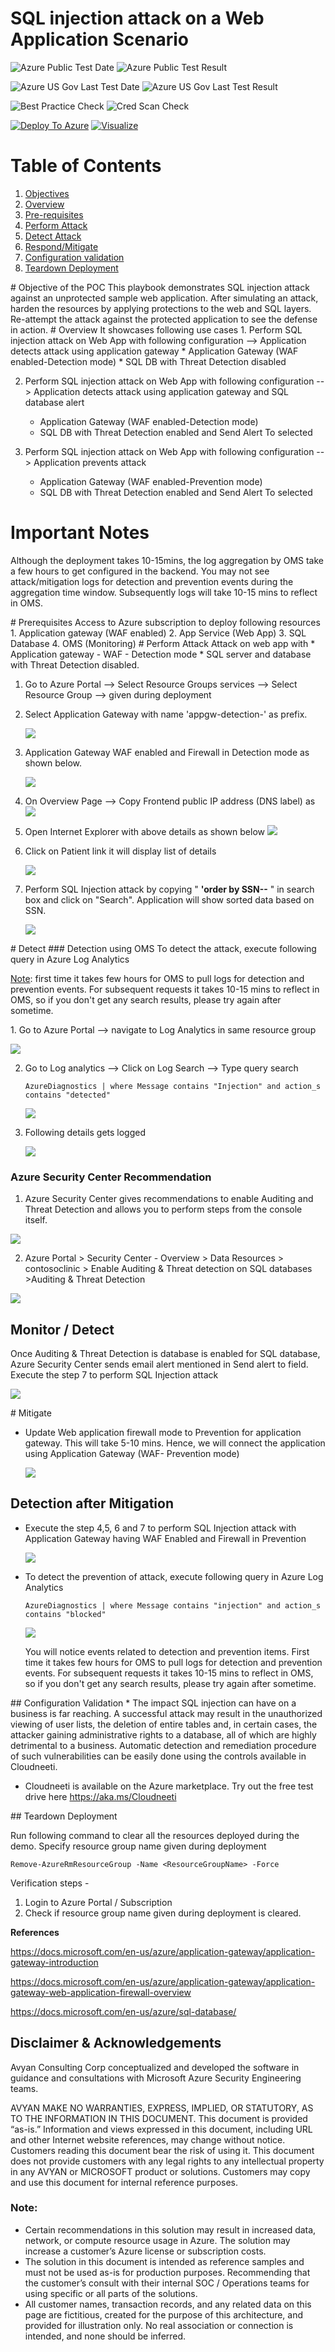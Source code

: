 # SQL injection attack on a Web Application Scenario

![Azure Public Test Date](https://azurequickstartsservice.blob.core.windows.net/badges/101-SQL-Injection-Attack-Prevention/PublicLastTestDate.svg)
![Azure Public Test Result](https://azurequickstartsservice.blob.core.windows.net/badges/101-SQL-Injection-Attack-Prevention/PublicDeployment.svg)

![Azure US Gov Last Test Date](https://azurequickstartsservice.blob.core.windows.net/badges/101-SQL-Injection-Attack-Prevention/FairfaxLastTestDate.svg)
![Azure US Gov Last Test Result](https://azurequickstartsservice.blob.core.windows.net/badges/101-SQL-Injection-Attack-Prevention/FairfaxDeployment.svg)

![Best Practice Check](https://azurequickstartsservice.blob.core.windows.net/badges/101-SQL-Injection-Attack-Prevention/BestPracticeResult.svg)
![Cred Scan Check](https://azurequickstartsservice.blob.core.windows.net/badges/101-SQL-Injection-Attack-Prevention/CredScanResult.svg)

[![Deploy To Azure](https://raw.githubusercontent.com/Azure/azure-quickstart-templates/master/1-CONTRIBUTION-GUIDE/images/deploytoazure.svg?sanitize=true)](https://portal.azure.com/#create/Microsoft.Template/uri/https%3A%2F%2Fraw.githubusercontent.com%2FAzure%2Fazure-quickstart-templates%2Fmaster%2F101-SQL-Injection-Attack-Prevention%2Fazuredeploy.json)
[![Visualize](https://raw.githubusercontent.com/Azure/azure-quickstart-templates/master/1-CONTRIBUTION-GUIDE/images/visualizebutton.svg?sanitize=true)](http://armviz.io/#/?load=https%3A%2F%2Fraw.githubusercontent.com%2FAzure%2Fazure-quickstart-templates%2Fmaster%2F101-SQL-Injection-Attack-Prevention%2Fazuredeploy.json)

# Table of Contents

1. [Objectives](#objectives)
2. [Overview](#overview)
3. [Pre-requisites](#prerequisites)
4. [Perform Attack](#attack)
5. [Detect Attack](#detect)
6. [Respond/Mitigate](#mitigate)
7. [Configuration validation](#config)
8. [Teardown Deployment](#teardown)

<a name="objectives">
# Objective of the POC
This playbook demonstrates SQL injection attack against an unprotected sample web application.  After simulating an attack, harden the resources by applying protections to the web and SQL layers.  Re-attempt the attack against the protected application to see the defense in action.

<a name="overview">
# Overview
It showcases following use cases
1. Perform SQL injection attack on Web App with following configuration --> Application detects attack using application gateway
    * Application Gateway (WAF enabled-Detection mode)
    * SQL DB with Threat Detection disabled

2. Perform SQL injection attack on Web App with following configuration -->
   Application detects attack using application gateway and SQL database alert

   - Application Gateway (WAF enabled-Detection mode)
   - SQL DB with Threat Detection enabled and Send Alert To selected

3. Perform SQL injection attack on Web App with following configuration -->
   Application prevents attack
   - Application Gateway (WAF enabled-Prevention mode)
   - SQL DB with Threat Detection enabled and Send Alert To selected

# Important Notes <a name="notes">

Although the deployment takes 10-15mins, the log aggregation by OMS take a few
hours to get configured in the backend. You may not see attack/mitigation logs
for detection and prevention events during the aggregation time window.
Subsequently logs will take 10-15 mins to reflect in OMS.

<a name="prerequisites">
# Prerequisites
Access to Azure subscription to deploy following resources
1. Application gateway (WAF enabled)
2. App Service (Web App)
3. SQL Database
4. OMS (Monitoring)

<a name="attack">
# Perform Attack
Attack on web app with
* Application gateway - WAF - Detection mode
* SQL server and database with Threat Detection disabled.

1. Go to Azure Portal --> Select Resource Groups services --> Select Resource
   Group --> <ResourceGroupName> given during deployment

2. Select Application Gateway with name 'appgw-detection-' as prefix.

   ![](images/sql-inj-appgateway-det-location.png)

3. Application Gateway WAF enabled and Firewall in Detection mode as shown
   below.

   ![](images/sql-inj-appgateway-waf-det.png)

4. On Overview Page --> Copy Frontend public IP address (DNS label) as
   ![](images/sql-inj-appgateway-det-ip.png)

5. Open Internet Explorer with above details as shown below
   ![](images/sql-inj-webapp-contoso-landingpage.png)

6. Click on Patient link it will display list of details

   ![](images/sql-inj-webapp-contoso-patients-defpage.png)

7. Perform SQL Injection attack by copying " **'order by SSN--** " in search box
   and click on "Search". Application will show sorted data based on SSN.

   ![](images/sql-inj-webapp-contoso-patients-attack-page.png)

<a name="detect">
# Detect
###  Detection using OMS
To detect the attack, execute following query in Azure Log Analytics
<p/>
<u>Note</u>: first time it takes few hours for OMS to pull logs for detection and prevention events. For subsequent requests it takes 10-15 mins to reflect in OMS, so if you don't get any search results, please try again after sometime.
<p/>
1. Go to Azure Portal --> navigate to Log Analytics in same resource group

![](images/sql-inj-common-oms-location.png)

2. Go to Log analytics --> Click on Log Search --> Type query search

   `AzureDiagnostics | where Message contains "Injection" and action_s contains "detected"`

   ![](images/sql-inj-oms-log-ana-location.png)

3. Following details gets logged

   ![](images/sql-inj-log-analytics-det.png)

### Azure Security Center Recommendation

1. Azure Security Center gives recommendations to enable Auditing and Threat
   Detection and allows you to perform steps from the console itself.

![](images/sql-inj-asc-recom.png)

2. Azure Portal > Security Center - Overview > Data Resources > contosoclinic >
   Enable Auditing & Threat detection on SQL databases >Auditing & Threat
   Detection

![](images/sql-inj-db-td-enabled.png)

## Monitor / Detect

Once Auditing & Threat Detection is database is enabled for SQL database, Azure
Security Center sends email alert mentioned in Send alert to field. Execute the
step 7 to perform SQL Injection attack

![](images/sql-inj-detection-mail.png)

<a name="mitigate">
# Mitigate

- Update Web application firewall mode to Prevention for application gateway.
  This will take 5-10 mins. Hence, we will connect the application using
  Application Gateway (WAF- Prevention mode)

  ![](images/sql-inj-appgateway-waf-prev.png)

## Detection after Mitigation

- Execute the step 4,5, 6 and 7 to perform SQL Injection attack with Application
  Gateway having WAF Enabled and Firewall in Prevention

  ![](images/403-forbidden-access-denied.png)

* To detect the prevention of attack, execute following query in Azure Log
  Analytics

  `AzureDiagnostics | where Message contains "injection" and action_s contains "blocked"`

  ![](images/sql-inj-log-analytics-blocked.png)

  You will notice events related to detection and prevention items. First time
  it takes few hours for OMS to pull logs for detection and prevention events.
  For subsequent requests it takes 10-15 mins to reflect in OMS, so if you don't
  get any search results, please try again after sometime.

<a name="config">
## Configuration Validation
* The impact SQL injection can have on a business is far reaching. A successful attack may result in the unauthorized viewing of user lists, the deletion of entire tables and, in certain cases, the attacker gaining administrative rights to a database, all of which are highly detrimental to a business. Automatic detection and remediation procedure of such vulnerabilities can be easily done using the controls available in Cloudneeti.

- Cloudneeti is available on the Azure marketplace. Try out the free test drive
  here https://aka.ms/Cloudneeti

<a name="teardown">
## Teardown Deployment

Run following command to clear all the resources deployed during the demo.
Specify resource group name given during deployment

`Remove-AzureRmResourceGroup -Name <ResourceGroupName> -Force`

Verification steps -

1. Login to Azure Portal / Subscription
2. Check if resource group name given during deployment is cleared.
<p/>

**References**

https://docs.microsoft.com/en-us/azure/application-gateway/application-gateway-introduction

https://docs.microsoft.com/en-us/azure/application-gateway/application-gateway-web-application-firewall-overview

https://docs.microsoft.com/en-us/azure/sql-database/

## Disclaimer & Acknowledgements

Avyan Consulting Corp conceptualized and developed the software in guidance and
consultations with Microsoft Azure Security Engineering teams.

AVYAN MAKE NO WARRANTIES, EXPRESS, IMPLIED, OR STATUTORY, AS TO THE INFORMATION
IN THIS DOCUMENT. This document is provided “as-is.” Information and views
expressed in this document, including URL and other Internet website references,
may change without notice. Customers reading this document bear the risk of
using it. This document does not provide customers with any legal rights to any
intellectual property in any AVYAN or MICROSOFT product or solutions. Customers
may copy and use this document for internal reference purposes.

### Note:

- Certain recommendations in this solution may result in increased data,
  network, or compute resource usage in Azure. The solution may increase a
  customer’s Azure license or subscription costs.
- The solution in this document is intended as reference samples and must not be
  used as-is for production purposes. Recommending that the customer’s consult
  with their internal SOC / Operations teams for using specific or all parts of
  the solutions.
- All customer names, transaction records, and any related data on this page are
  fictitious, created for the purpose of this architecture, and provided for
  illustration only. No real association or connection is intended, and none
  should be inferred.
